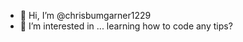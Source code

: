 - 👋 Hi, I’m @chrisbumgarner1229
- 👀 I’m interested in ... learning how to code any tips?

<!---
chrisbumgarner1229/chrisbumgarner1229 is a ✨ special ✨ repository because its `README.md` (this file) appears on your GitHub profile.
You can click the Preview link to take a look at your changes.
--->
